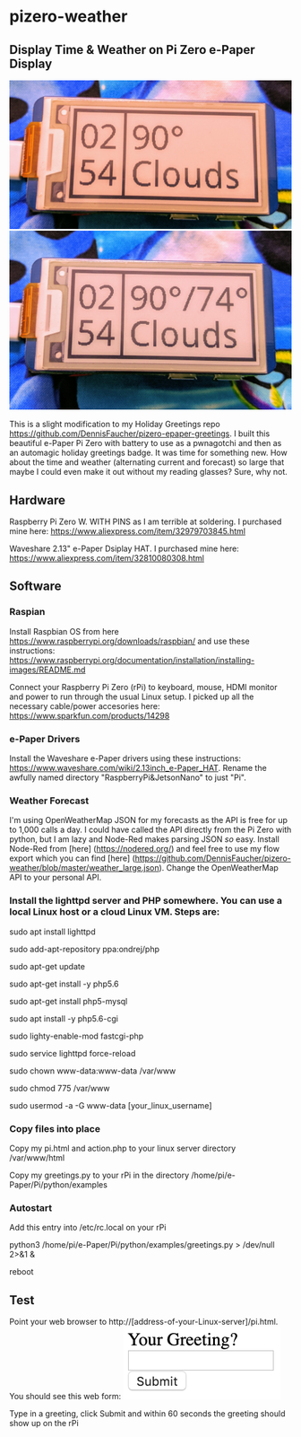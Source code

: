 # pizero-weather
## Display Time &amp; Weather on Pi Zero e-Paper Display
![Weather](https://github.com/DennisFaucher/pizero-weather/blob/master/images/now.jpg)
![Forecast](https://github.com/DennisFaucher/pizero-weather/blob/master/images/forecast.jpg)

This is a slight modification to my Holiday Greetings repo https://github.com/DennisFaucher/pizero-epaper-greetings. I built this beautiful e-Paper Pi Zero with battery to use as a pwnagotchi and then as an automagic holiday greetings badge.  It was time for something new. How about the time and weather (alternating current and forecast) so large that maybe I could even make it out without my reading glasses? Sure, why not. 
 
 ## Hardware
 Raspberry Pi Zero W. WITH PINS as I am terrible at soldering. I purchased mine here: https://www.aliexpress.com/item/32979703845.html

Waveshare 2.13" e-Paper Dsiplay HAT. I purchased mine here: https://www.aliexpress.com/item/32810080308.html
 
 ## Software
 ### Raspian
 Install Raspbian OS from here https://www.raspberrypi.org/downloads/raspbian/ and use these instructions: https://www.raspberrypi.org/documentation/installation/installing-images/README.md

Connect your Raspberry Pi Zero (rPi) to keyboard, mouse, HDMI monitor and power to run through the usual Linux setup. I picked up all the necessary cable/power accesories here: https://www.sparkfun.com/products/14298

### e-Paper Drivers
Install the Waveshare e-Paper drivers using these instructions: https://www.waveshare.com/wiki/2.13inch_e-Paper_HAT. Rename the awfully named directory "RaspberryPi&JetsonNano" to just "Pi".

### Weather Forecast
I'm using OpenWeatherMap JSON for my forecasts as the API is free for up to 1,000 calls a day.
I could have called the API directly from the Pi Zero with python, but I am lazy and Node-Red makes parsing JSON *so* easy. Install Node-Red from [here] (https://nodered.org/) and feel free to use my flow export which you can find [here] (https://github.com/DennisFaucher/pizero-weather/blob/master/weather_large.json). Change the OpenWeatherMap API to your personal API.

### Install the lighttpd server and PHP somewhere. You can use a local Linux host or a cloud Linux VM. Steps are:

sudo apt install lighttpd

sudo add-apt-repository ppa:ondrej/php

sudo apt-get update

sudo apt-get install -y php5.6

sudo apt-get install php5-mysql

sudo apt install -y php5.6-cgi

sudo lighty-enable-mod fastcgi-php

sudo service lighttpd force-reload

sudo chown www-data:www-data /var/www

sudo chmod 775 /var/www

sudo usermod -a -G www-data [your_linux_username]

### Copy files into place
Copy my pi.html and action.php to your linux server directory /var/www/html

Copy my greetings.py to your rPi in the directory /home/pi/e-Paper/Pi/python/examples
### Autostart
Add this entry into /etc/rc.local on your rPi

python3 /home/pi/e-Paper/Pi/python/examples/greetings.py  > /dev/null 2>&1 &

reboot
## Test
Point your web browser to http://[address-of-your-Linux-server]/pi.html. You should see this web form:
![Web Form](https://github.com/DennisFaucher/pizero-epaper-greetings/blob/master/Screen%20Shot%202019-12-17%20at%2010.04.27%20PM.png)

Type in a greeting, click Submit and within 60 seconds the greeting should show up on the rPi
